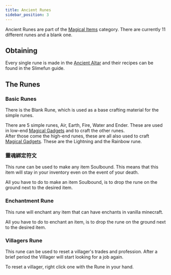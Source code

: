 ```yaml
---
title: Ancient Runes
sidebar_position: 3
---
```


Ancient Runes are part of the [Magical Items](Magical-Items) category. There are currently 11 different runes and a blank one.

## Obtaining

Every single rune is made in the [Ancient Altar](Ancient-Altar) and their recipes can be found in the Slimefun guide.

## The Runes

### Basic Runes

There is the Blank Rune, which is used as a base crafting material for the simple runes.

There are 5 simple runes, Air, Earth, Fire, Water and Ender. These are used in low-end [Magical Gadgets](Magical-Gadgets) and to craft the other runes.  
After those come the high-end runes, these are all also used to craft [Magical Gadgets](Magical-Gadgets). These are the Lightning and the Rainbow rune.

### 靈魂綁定符文

This rune can be used to make any item Soulbound. This means that this item will stay in your inventory even on the event of your death.

All you have to do to make an item Soulbound, is to drop the rune on the ground next to the desired item.

### Enchantment Rune

This rune will enchant any item that can have enchants in vanilla minecraft.

All you have to do to enchant an item, is to drop the rune on the ground next to the desired item.

### Villagers Rune

This rune can be used to reset a villager's trades and profession. After a brief period the Villager will start looking for a job again.

To reset a villager, right click one with the Rune in your hand.

